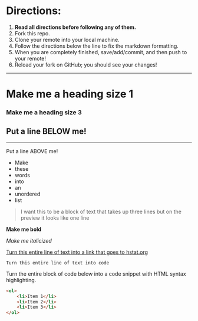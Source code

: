 # Directions:
1. **Read all directions before following any of them.**
2. Fork this repo.
2. Clone your remote into your local machine.
3. Follow the directions below the line to fix the markdown formatting.
4. When you are completely finished, save/add/commit, and then push to your remote!
5. Reload your fork on GitHub; you should see your changes!

---

# Make me a heading size 1
### Make me a heading size 3

Put a line BELOW me!
--- 

--- 
Put a line ABOVE me!

* Make
* these
* words
* into
* an
* unordered
* list

> I want this to be a block of text
> that takes up three lines but on
>the preview it looks like one line  

**Make me bold**

_Make me italicized_

[Turn this entire line of text into a link that goes to hstat.org](hstat.org)

`Turn this entire line of text into code`

Turn the entire block of code below into a code snippet with HTML syntax highlighting.
``` HTML
<ol>
    <li>Item 1</li>
    <li>Item 2</li>
    <li>Item 3</li>
</ol>
```